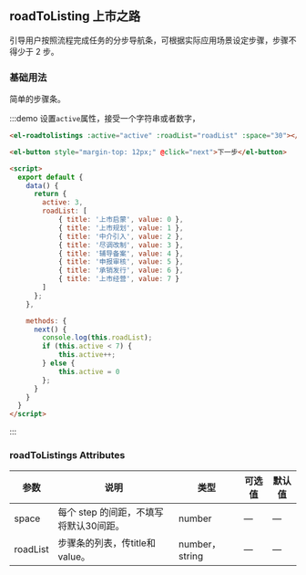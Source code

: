 ## roadToListing 上市之路
引导用户按照流程完成任务的分步导航条，可根据实际应用场景设定步骤，步骤不得少于 2 步。

### 基础用法

简单的步骤条。

:::demo 设置`active`属性，接受一个字符串或者数字，
```html
<el-roadtolistings :active="active" :roadList="roadList" :space="30"></el-roadtolistings>

<el-button style="margin-top: 12px;" @click="next">下一步</el-button>

<script>
  export default {
    data() {
      return {
        active: 3,
        roadList: [
            { title: '上市启蒙', value: 0 },
            { title: '上市规划', value: 1 },
            { title: '中介引入', value: 2 },
            { title: '尽调改制', value: 3 },
            { title: '辅导备案', value: 4 },
            { title: '申报审核', value: 5 },
            { title: '承销发行', value: 6 },
            { title: '上市经营', value: 7 }
        ]
      };
    },

    methods: {
      next() {
        console.log(this.roadList);
        if (this.active < 7) {
            this.active++;
        } else {
            this.active = 0
        };
      }
    }
  }
</script>
```
:::


### roadToListings Attributes

| 参数      | 说明    | 类型      | 可选值       | 默认值   |
|---------- |-------- |---------- |-------------  |-------- |
| space | 每个 step 的间距，不填写将默认30间距。 | number | — | — |
| roadList | 步骤条的列表，传title和value。 | number，string | — | — |